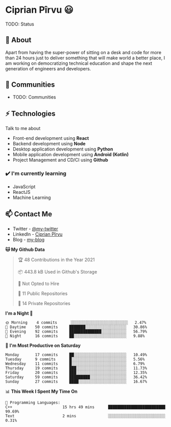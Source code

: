 # Ciprian Pîrvu 😃

TODO: Status

## 🧐 About

Apart from having the super-power of sitting on a desk and code for more than 24 hours just to deliver something that will make world a better place, I am working on democratizing technical education and shape the next generation of engineers and developers.

## 👯 Communities

-   TODO: Communities

## ⚡ Technologies

Talk to me about

-   Front-end development using **React**
-   Backend development using **Node**
-   Desktop application development using **Python**
-   Mobile application development using **Android (Kotlin)**
-   Project Management and CD/CI using **Github**

### ✔️ I'm currently learning

-   JavaScript
-   ReactJS
-   Machine Learning

## 📫 Contact Me

-   Twitter - [@my-twitter]()
-   LinkedIn - [Ciprian Pîrvu](https://www.linkedin.com/in/p%C3%AErvu-ciprian-cristian-4415991b1/)
-   Blog - [my-blog]()

<!--START_SECTION:waka-->
**🐱 My Github Data** 

> 🏆 48 Contributions in the Year 2021
 > 
> 📦 443.8 kB Used in Github's Storage 
 > 
> 🚫 Not Opted to Hire
 > 
> 📜 11 Public Repositories 
 > 
> 🔑 14 Private Repositories  
 > 
**I'm a Night 🦉** 

```text
🌞 Morning    4 commits      ░░░░░░░░░░░░░░░░░░░░░░░░░   2.47% 
🌆 Daytime    50 commits     ███████░░░░░░░░░░░░░░░░░░   30.86% 
🌃 Evening    92 commits     ██████████████░░░░░░░░░░░   56.79% 
🌙 Night      16 commits     ██░░░░░░░░░░░░░░░░░░░░░░░   9.88%

```
📅 **I'm Most Productive on Saturday** 

```text
Monday       17 commits     ██░░░░░░░░░░░░░░░░░░░░░░░   10.49% 
Tuesday      9 commits      █░░░░░░░░░░░░░░░░░░░░░░░░   5.56% 
Wednesday    11 commits     █░░░░░░░░░░░░░░░░░░░░░░░░   6.79% 
Thursday     19 commits     ███░░░░░░░░░░░░░░░░░░░░░░   11.73% 
Friday       20 commits     ███░░░░░░░░░░░░░░░░░░░░░░   12.35% 
Saturday     59 commits     █████████░░░░░░░░░░░░░░░░   36.42% 
Sunday       27 commits     ████░░░░░░░░░░░░░░░░░░░░░   16.67%

```


📊 **This Week I Spent My Time On** 

```text
💬 Programming Languages: 
C++                      15 hrs 49 mins      █████████████████████████   99.69% 
Text                     2 mins              ░░░░░░░░░░░░░░░░░░░░░░░░░   0.31%

```


<!--END_SECTION:waka-->
